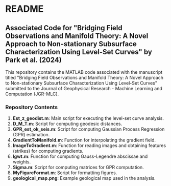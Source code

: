 # README

## Associated Code for "Bridging Field Observations and Manifold Theory: A Novel Approach to Non-stationary Subsurface Characterization Using Level-Set Curves" by Park et al. (2024)

This repository contains the MATLAB code associated with the manuscript titled "Bridging Field Observations and Manifold Theory: A Novel Approach to Non-stationary Subsurface Characterization Using Level-Set Curves" submitted to the Journal of Geophysical Research - Machine Learning and Computation (JGR-MLC).

### Repository Contents

1. **Est_z_geodist.m**: Main script for executing the level-set curve analysis.
2. **D_M_T.m**: Script for computing geodesic distances.
3. **GPR_est_ok_seis.m**: Script for computing Gaussian Process Regression (GPR) estimation.
4. **GradientToManifold.m**: Function for interpolating the gradient field.
5. **ImageToGradient.m**: Function for reading images and obtaining features (strikes) for computing gradients.
6. **lgwt.m**: Function for computing Gauss-Legendre abscissae and weights.
7. **Sigma.m**: Script for computing matrices for GPR computation.
8. **MyFigureFormat.m**: Script for formatting figures.
9. **geological_map.png**: Example geological map used in the analysis.
